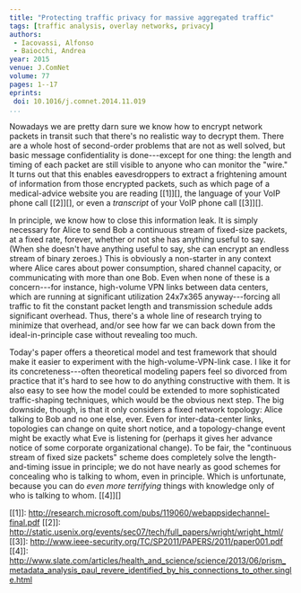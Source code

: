 ```yaml
---
title: "Protecting traffic privacy for massive aggregated traffic"
tags: [traffic analysis, overlay networks, privacy]
authors:
 - Iacovassi, Alfonso
 - Baiocchi, Andrea
year: 2015
venue: J.ComNet
volume: 77
pages: 1--17
eprints:
 doi: 10.1016/j.comnet.2014.11.019
...
```


Nowadays we are pretty darn sure we know how to encrypt network
packets in transit such that there's no realistic way to decrypt them.
There are a whole host of second-order problems that are not as well
solved, but basic message confidentiality is done---except for one
thing: the length and timing of each packet are still visible to
anyone who can monitor the "wire."  It turns out that this enables
eavesdroppers to extract a frightening amount of information from
those encrypted packets, such as which page of a medical-advice website you
are reading [[1]][], the language of your VoIP phone call [[2]][], or
even a *transcript* of your VoIP phone call [[3]][].

In principle, we know how to close this information leak.  It is
simply necessary for Alice to send Bob a continuous stream of
fixed-size packets, at a fixed rate, forever, whether or not she has
anything useful to say.  (When she doesn't have anything useful to
say, she can encrypt an endless stream of binary zeroes.)  This is
obviously a non-starter in any context where Alice cares about power
consumption, shared channel capacity, or communicating with more than
one Bob.  Even when none of these is a concern---for instance,
high-volume VPN links between data centers, which are running at
significant utilization 24x7x365 anyway---forcing all traffic to fit
the constant packet length and transmission schedule adds significant
overhead.  Thus, there's a whole line of research trying to minimize
that overhead, and/or see how far we can back down from the
ideal-in-principle case without revealing too much.

Today's paper offers a theoretical model and test framework that
should make it easier to experiment with the high-volume-VPN-link
case.  I like it for its concreteness---often theoretical modeling
papers feel so divorced from practice that it's hard to see how to do
anything constructive with them.  It is also easy to see how the model
could be extended to more sophisticated traffic-shaping techniques,
which would be the obvious next step.  The big downside, though, is
that it only considers a fixed network topology: Alice talking to Bob
and no one else, ever.  Even for inter-data-center links, topologies
can change on quite short notice, and a topology-change event might be
exactly what Eve is listening for (perhaps it gives her advance notice
of some corporate organizational change).  To be fair, the "continuous
stream of fixed size packets" scheme does completely solve the
length-and-timing issue in principle; we do not have nearly as good
schemes for concealing who is talking to whom, even in principle.
Which is unfortunate, because you can do *even more terrifying* things
with knowledge only of who is talking to whom. [[4]][]


[[1]]: http://research.microsoft.com/pubs/119060/webappsidechannel-final.pdf
[[2]]: http://static.usenix.org/events/sec07/tech/full_papers/wright/wright_html/
[[3]]: http://www.ieee-security.org/TC/SP2011/PAPERS/2011/paper001.pdf
[[4]]: http://www.slate.com/articles/health_and_science/science/2013/06/prism_metadata_analysis_paul_revere_identified_by_his_connections_to_other.single.html
